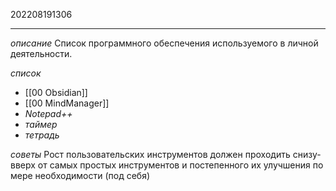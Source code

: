 202208191306
***
*описание*
Список программного обеспечения используемого в личной деятельности.

*список*
- [[00 Obsidian]]
- [[00 MindManager]]
- *Notepad++*
- *таймер*
- *тетрадь*

*советы*
Рост пользовательских инструментов должен проходить снизу-вверх от самых простых инструментов и постепенного их улучшения по мере необходимости (под себя)
